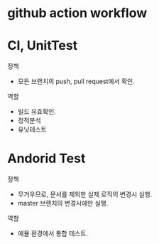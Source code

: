 # github action workflow

# CI, UnitTest
정책
- 모든 브랜치의 push, pull request에서 확인.

역할
- 빌드 유효확인. 
- 정적분석 
- 유닛테스트

# Andorid Test
정책
- 무거우므로, 문서를 제외한 실제 로직의 변경시 실행.
- master 브랜치의 변경시에만 실행.

역할
- 에뮬 환경에서 통합 테스트.